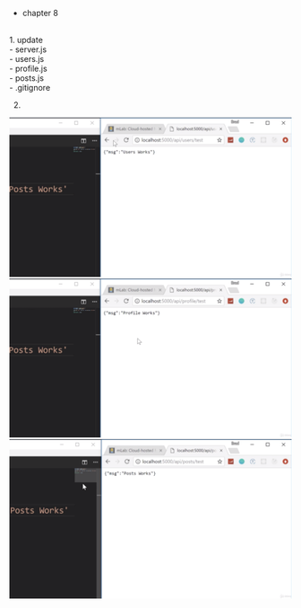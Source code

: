 - chapter 8</br>
</br>
1. update</br>
- server.js</br>
- users.js</br>
- profile.js</br>
- posts.js</br>
- .gitignore</br>

2.
![](images/route-files-with-express-router-1.png)
![](images/route-files-with-express-router-2.png)
![](images/route-files-with-express-router-3.png)
